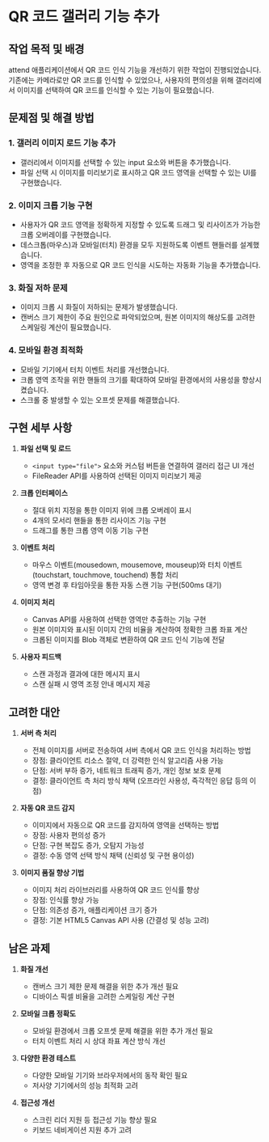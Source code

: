 # QR 코드 갤러리 기능 추가

## 작업 목적 및 배경

attend 애플리케이션에서 QR 코드 인식 기능을 개선하기 위한 작업이 진행되었습니다. 기존에는 카메라로만 QR 코드를 인식할 수 있었으나, 사용자의 편의성을 위해 갤러리에서 이미지를 선택하여 QR 코드를 인식할 수 있는 기능이 필요했습니다.

## 문제점 및 해결 방법

### 1. 갤러리 이미지 로드 기능 추가

- 갤러리에서 이미지를 선택할 수 있는 input 요소와 버튼을 추가했습니다.
- 파일 선택 시 이미지를 미리보기로 표시하고 QR 코드 영역을 선택할 수 있는 UI를 구현했습니다.

### 2. 이미지 크롭 기능 구현

- 사용자가 QR 코드 영역을 정확하게 지정할 수 있도록 드래그 및 리사이즈가 가능한 크롭 오버레이를 구현했습니다.
- 데스크톱(마우스)과 모바일(터치) 환경을 모두 지원하도록 이벤트 핸들러를 설계했습니다.
- 영역을 조정한 후 자동으로 QR 코드 인식을 시도하는 자동화 기능을 추가했습니다.

### 3. 화질 저하 문제

- 이미지 크롭 시 화질이 저하되는 문제가 발생했습니다.
- 캔버스 크기 제한이 주요 원인으로 파악되었으며, 원본 이미지의 해상도를 고려한 스케일링 계산이 필요했습니다.

### 4. 모바일 환경 최적화

- 모바일 기기에서 터치 이벤트 처리를 개선했습니다.
- 크롭 영역 조작을 위한 핸들의 크기를 확대하여 모바일 환경에서의 사용성을 향상시켰습니다.
- 스크롤 중 발생할 수 있는 오프셋 문제를 해결했습니다.

## 구현 세부 사항

1. **파일 선택 및 로드**
   - `<input type="file">` 요소와 커스텀 버튼을 연결하여 갤러리 접근 UI 개선
   - FileReader API를 사용하여 선택된 이미지 미리보기 제공

2. **크롭 인터페이스**
   - 절대 위치 지정을 통한 이미지 위에 크롭 오버레이 표시
   - 4개의 모서리 핸들을 통한 리사이즈 기능 구현
   - 드래그를 통한 크롭 영역 이동 기능 구현

3. **이벤트 처리**
   - 마우스 이벤트(mousedown, mousemove, mouseup)와 터치 이벤트(touchstart, touchmove, touchend) 통합 처리
   - 영역 변경 후 타임아웃을 통한 자동 스캔 기능 구현(500ms 대기)

4. **이미지 처리**
   - Canvas API를 사용하여 선택한 영역만 추출하는 기능 구현
   - 원본 이미지와 표시된 이미지 간의 비율을 계산하여 정확한 크롭 좌표 계산
   - 크롭된 이미지를 Blob 객체로 변환하여 QR 코드 인식 기능에 전달

5. **사용자 피드백**
   - 스캔 과정과 결과에 대한 메시지 표시
   - 스캔 실패 시 영역 조정 안내 메시지 제공

## 고려한 대안

1. **서버 측 처리**
   - 전체 이미지를 서버로 전송하여 서버 측에서 QR 코드 인식을 처리하는 방법
   - 장점: 클라이언트 리소스 절약, 더 강력한 인식 알고리즘 사용 가능
   - 단점: 서버 부하 증가, 네트워크 트래픽 증가, 개인 정보 보호 문제
   - 결정: 클라이언트 측 처리 방식 채택 (오프라인 사용성, 즉각적인 응답 등의 이점)

2. **자동 QR 코드 감지**
   - 이미지에서 자동으로 QR 코드를 감지하여 영역을 선택하는 방법
   - 장점: 사용자 편의성 증가
   - 단점: 구현 복잡도 증가, 오탐지 가능성
   - 결정: 수동 영역 선택 방식 채택 (신뢰성 및 구현 용이성)

3. **이미지 품질 향상 기법**
   - 이미지 처리 라이브러리를 사용하여 QR 코드 인식률 향상
   - 장점: 인식률 향상 가능
   - 단점: 의존성 증가, 애플리케이션 크기 증가
   - 결정: 기본 HTML5 Canvas API 사용 (간결성 및 성능 고려)

## 남은 과제

1. **화질 개선**
   - 캔버스 크기 제한 문제 해결을 위한 추가 개선 필요
   - 디바이스 픽셀 비율을 고려한 스케일링 계산 구현

2. **모바일 크롭 정확도**
   - 모바일 환경에서 크롭 오프셋 문제 해결을 위한 추가 개선 필요
   - 터치 이벤트 처리 시 상대 좌표 계산 방식 개선

3. **다양한 환경 테스트**
   - 다양한 모바일 기기와 브라우저에서의 동작 확인 필요
   - 저사양 기기에서의 성능 최적화 고려

4. **접근성 개선**
   - 스크린 리더 지원 등 접근성 기능 향상 필요
   - 키보드 네비게이션 지원 추가 고려
